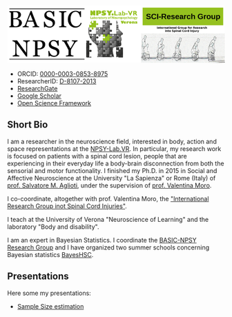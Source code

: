 ![logo](Logo_combinato3.png)


* ORCID: [0000-0003-0853-8975](https://orcid.org/0000-0003-0853-8975)            
* ResearcherID: [D-8107-2013](https://publons.com/researcher/D-8107-2013/)         
* [ResearchGate](https://www.researchgate.net/profile/Michele_Scandola)             
* [Google Scholar](https://scholar.google.com/citations?user=mRc0hxsAAAAJ&hl=it)   
* [Open Science Framework](https://osf.io/4kcn2/)                                  


## Short Bio

I am a researcher in the neuroscience field, interested in body, action and space representations at the [NPSY-Lab.VR](http://sites.hss.univr.it/npsy-labvr/).
In particular, my research work is focused on patients with a spinal cord lesion,
people that are experiencing in their everyday life a body-brain disconnection from both the sensorial and 
motor functionality.
I finished my Ph.D. in 2015 in Social and Affective Neuroscience at the University "La Sapienza" or Rome (Italy) of [prof. Salvatore M. Aglioti](https://agliotilab.org/lab-staff/principal-investigator), under the supervision of [prof. Valentina Moro](www.dsu.univr.it/?ent=persona&id=2097).

I co-coordinate, altogether with prof. Valentina Moro, the ["International Research Group inot Spinal Cord Injuries"](http://sites.hss.univr.it/npsy-labvr/spinal-cord-injury-research-center/).

I teach at the University of Verona "Neuroscience of Learning" and the laboratory "Body and disability".

I am an expert in Bayesian Statistics. I coordinate the [BASIC-NPSY Research Group](http://sites.hss.univr.it/npsy-labvr/basic-npsy-research-group/) and I have organized two summer schools concerning Bayesian statistics [BayesHSC](http://sites.hss.univr.it/bayeshsc/).

## Presentations

Here some my presentations:

- [Sample Size estimation](https://michelescandola.github.io/presentations/samplesize_presentation.html)
